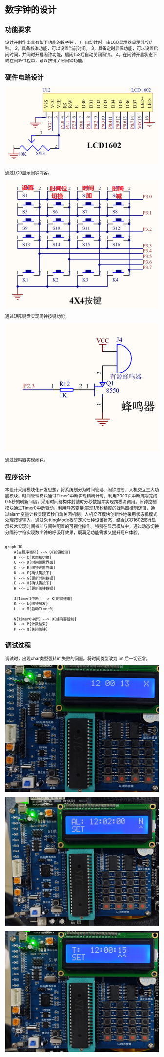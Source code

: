 #  数字钟的设计

## 功能要求
设计并制作出具有如下功能的数字钟：
1，自动计时，由LCD显示器显示时/分/秒。
2，具备校准功能，可以设置当前时间。
3，具备定时启闹功能，可以设置启闹时间，并同时开启闹钟功能，启闹15S后自动关闭闹铃。
4，在闹钟开启状态下或在闹铃过程中，可以按键关闭闹钟功能。


## 硬件电路设计

![LCD](lcd1602.png)

通过LCD显示闹钟内容。

![btn](buttons.png)

通过矩阵键盘实现闹钟按键功能。


![](beel.png)

通过蜂鸣器实现闹钟。


## 程序设计

本设计采用模块化开发思想，将系统划分为时间管理、闹钟控制、人机交互三大功能模块。时间管理模块通过Timer1中断实现精确计时，利用2000次中断周期完成0.5秒的刷新间隔，采用时间结构体封装时分秒数据并实现跨模块调用。闹钟控制模块通过Timer0中断驱动，利用静态变量t实现1/8秒精度的蜂鸣器控制逻辑，通过alarm变量计数实现15秒自动关闭机制。人机交互模块创新性地采用状态机模式处理按键输入，通过SettingMode枚举定义七种设置状态，结合LCD1602双行显示技术实现时间校准与闹钟配置的可视化操作。特别在显示模块中，通过动态切换分隔符字符实现数字钟的呼吸灯效果，既满足功能需求又提升用户体验。


```mermaid

graph TD
    A[主程序循环] --> B{按键检测}
    B --> C[状态机切换]
    C --> D[时间设置界面]
    C --> E[闹钟设置界面]
    D --> F{确认键按下}
    F --> G[更新时间数据]
    E --> H{确认键按下}
    H --> I[更新闹钟数据]

    J[Timer1中断] --> K[时间递增]
    K --> L{闹钟触发}
    L --> M[启动Timer0]

    N[Timer0中断] --> O[蜂鸣器控制]
    N --> P{计数结束}
    P --> Q[关闭闹钟]

```


## 调试过程

调试时，出现char类型强转int失败的问题。将时间类型改为 int 后一切正常。

![](works1.png)

![](clock-settings.png)

![](time-settings.png)